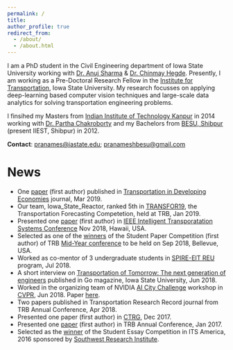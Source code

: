 ```yaml
---
permalink: /
title: 
author_profile: true
redirect_from: 
  - /about/
  - /about.html
---
```


I am a PhD student in the Civil Engineering department of Iowa State University working with <a href="https://www.ccee.iastate.edu/directory/?user_page=anujs" target="_blank">Dr. Anuj Sharma</a> & <a href="http://home.engineering.iastate.edu/~chinmay/" target="_blank">Dr. Chinmay Hegde</a>. Presently, I am working as a Pre-Doctoral Research Fellow in the <a href="https://intrans.iastate.edu/" target="_blank">Institute for Transportation</a>, Iowa State University.  My research focusses on applying deep-learning based computer vision techniques and large-scale data analytics for solving transportation engineering problems. 

I finsihed my Masters from <a href="http://www.iitk.ac.in/" target="_blank">Indian Institute of Technology Kanpur</a> in 2014 working with <a href="http://home.iitk.ac.in/~partha/" target="_blank">Dr. Partha Chakroborty</a> and my Bachelors from <a href="http://www.iiests.ac.in/" target="_blank">BESU, Shibpur</a> (present IIEST, Shibpur) in 2012.

**Contact**: pranames@iastate.edu; pranameshbesu@gmail.com

News
======
* One <a href="https://rdcu.be/btXgt" target="_blank">paper</a> (first author) published in <a href="https://link.springer.com/journal/40890" target="_blank">Transportation in Developing Economies</a> journal, Mar 2019.
* Our team, Iowa_State_Reactor, ranked 5th in <a href="https://github.com/TRANSFORABJ70/TRANSFOR19" target="_blank">TRANSFOR19</a>, the Transportation Forecasting Competetion, held at TRB, Jan 2019.
* Presented one <a href="https://pranamesh.github.io/files/2018-IEEE-ITSC-draft.pdf" target="_blank">paper</a> (first author) in <a href="https://ieeexplore.ieee.org/document/8569426" target="_blank">IEEE Intelligent Transporatation Systems Conference</a> Nov 2018, Hawaii, USA.
* Selected as one of the <a href="https://intrans.iastate.edu/news/intrans-graduate-student-wins-best-student-paper-award/" target="_blank">winners</a>  of the Student Paper Competition (first author) of TRB <a href="http://www.cvent.com/events/managing-roadways-and-transit-together-to-move-people-into-a-new-age-of-technology-joint-midyear-con/custom-21-be08d3a7992a4ca7a5dc86b8605e0204.aspx" target="_blank">Mid-Year conference</a> to be held on Sep 2018, Bellevue, USA.
* Worked as co-mentor of 3 undergraduate students in <a href="https://projects.vrac.iastate.edu/REU2018/research-teams/timeli-traffic-incident-management-enabled-by-large-data-innovations/" target="_blank">SPIRE-EIT REU</a> program, Jul 2018.
* A short interview on <a href="http://www.go-explore-trans.org/post.cfm?ID=19070" target="_blank">Transportation of Tomorrow: The next generation of engineers</a> published in Go magazine, Iowa State University, Jun 2018.
* Worked in the organizing team of NVIDIA <a href="https://www.aicitychallenge.org/" target="_blank">AI City Challenge</a> workshop in <a href="http://cvpr2018.thecvf.com/" target="_blank">CVPR</a>, Jun 2018. Paper <a href="http://openaccess.thecvf.com/content_cvpr_2018_workshops/papers/w3/Naphade_The_2018_NVIDIA_CVPR_2018_paper.pdf" target="_blank">here</a>.
* Two papers published in Transportation Research Record journal from TRB Annual Conference, Apr 2018. 
* Presented one paper (first author) in <a href="https://www.civil.iitb.ac.in/ctrg2017/" target="_blank">CTRG</a>, Dec 2017.
* Presented one <a href="https://trid.trb.org/view/1439336" target="_blank">paper</a> (first author) in TRB Annual Conference, Jan 2017.
* Selected as the <a href="https://news.engineering.iastate.edu/2016/06/28/ccee-students-sweep-awards-at-regional-national-intelligent-transportation-systems-contests/" target="_blank">winner</a> of the Student Essay Competition in ITS America, 2016 sponsored by <a href="https://www.swri.org/" target="_blank">Southwest Research Institute</a>.



